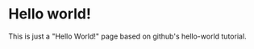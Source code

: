 Hello world!
============

This is just a "Hello World!" page based on github's hello-world tutorial.
